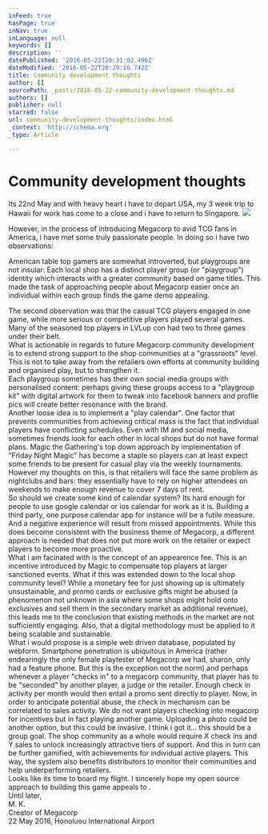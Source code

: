 ```yaml
---
inFeed: true
hasPage: true
inNav: true
inLanguage: null
keywords: []
description: ''
datePublished: '2016-05-22T20:31:02.496Z'
dateModified: '2016-05-22T20:29:10.742Z'
title: Community development thoughts
author: []
sourcePath: _posts/2016-05-22-community-development-thoughts.md
authors: []
publisher: null
starred: false
url: community-development-thoughts/index.html
_context: 'http://schema.org'
_type: Article

---
```

# Community development thoughts

Its 22nd May and with heavy heart i have to depart USA, my 3 week trip to Hawaii for work has come to a close and i have to return to Singapore.
![](https://s3-us-west-2.amazonaws.com/the-grid-img/p/55d59588a5027d932c7b6fb2e70e0a3657d0d235.jpg)

However, in the process of introducing Megacorp to avid TCG fans in America, i have met some truly passionate people. In doing so i have two observations:

American table top gamers are somewhat introverted, but playgroups are not insular: Each local shop has a distinct player group (or "playgroup") identity which interacts with a greater community based on game titles. This made the task of approaching people about Megacorp easier once an individual within each group finds the game demo appealing.

The second observation was that the casual TCG players engaged in one game, while more serious or competitive players played several games. Many of the seasoned top players in LVLup con had two to three games under their belt.   
What is actionable in regards to future Megacorp community development is to extend strong support to the shop communities at a "grassroots" level. This is not to take away from the retailers own efforts at community building and organised play, but to strengthen it.   
Each playgroup sometimes has their own social media groups with personalised content: perhaps giving these groups access to a "playgroup kit" with digital artwork for them to tweak into facebook banners and profile pics will create better resonance with the brand.   
Another loose idea is to implement a "play calendar". One factor that prevents communities from achieving critical mass is the fact that individual players have conflicting schedules. Even with IM and social media, sometimes friends look for each other in local shops but do not have formal plans. Magic the Gathering's top down approach by implementation of "Friday Night Magic" has become a staple so players can at least expect some friends to be present for casual play via the weekly tournaments. However my thoughts on this, is that retailers will face the same problem as nightclubs and bars: they essentially have to rely on higher attendees on weekends to make enough revenue to cover 7 days of rent.   
So should we create some kind of calendar system? Its hard enough for people to use google calendar or ios calendar for work as it is. Building a third party, one purpose calendar app for instance will be a futile measure. And a negative experience will result from missed appointments. While this does become consistent with the business theme of Megacorp, a different approach is needed that does not put more work on the retailer or expect players to become more proactive.   
What i am facinated with is the concept of an appearence fee. This is an incentive introduced by Magic to compensate top players at larger sanctioned events. What if this was extended down to the local shop community level? While a monetary fee for just showing up is ultimately unsustainable, and promo cards or exclusive gifts might be abused (a phenomenon not unknown in asia where some shops might hold onto exclusives and sell them in the secondary market as additional revenue), this leads me to the conclusion that existing methods in the market are not sufficiently engaging. Also, that a digital methodology must be applied to it being scalable and sustainable.   
What i would propose is a simple web driven database, populated by webform. Smartphone penetration is ubiquitous in America (rather endearingly the only female playtester of Megacorp we had, sharon, only had a feature phone. But this is the exception not the norm) and perhaps whenever a player "checks in" to a megacorp community, that player has to be "seconded" by another player, a judge or the retailer. Enough check in activity per month would then entail a promo sent directly to player. Now, in order to anticipate potential abuse, the check in mechanism can be correlated to sales activity. We do not want players checking into megacorp for incentives but in fact playing another game. Uploading a photo could be another option, but this could be invasive. I think i got it... this should be a group goal. The shop community as a whole would require X check ins and Y sales to unlock increasingly attractive tiers of support. And this in turn can be further gamified, with achievements for individual active players. This way, the system also benefits distributors to monitor their communities and help underperforming retailers.   
Looks like its time to board my flight. I sincerely hope my open source approach to building this game appeals to .   
Until later,   
M. K.   
Creator of Megacorp   
22 May 2016, Honoluou International Airport